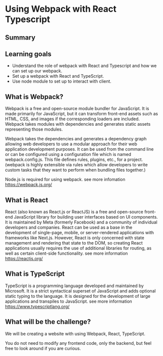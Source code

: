 # Using Webpack with React Typescript


## Summary



## Learning goals

- Understand the role of webpack with React and Typescript and how we can set up our webpack.
- Set up a webpack with React and TypeScript.
- Use node module to set up to interact with client.

## What is Webpack?
Webpack is a free and open-source module bundler for JavaScript. It is made primarily for JavaScript, but it can transform front-end assets such as HTML, CSS, and images if the corresponding loaders are included.
Webpack takes modules with dependencies and generates static assets representing those modules.

Webpack takes the dependencies and generates a dependency graph allowing web developers to use a modular approach for their web application development purposes. It can be used from the command line or can be configured using a configuration file which is named webpack.config.js. This file defines rules, plugins, etc., for a project. (webpack is highly extensible via rules which allow developers to write custom tasks that they want to perform when bundling files together.)

Node.js is required for using webpack.
see more infomation https://webpack.js.org/


## What is React
React (also known as React.js or ReactJS) is a free and open-source front-end JavaScript library
for building user interfaces based on UI components. It is maintained by Meta (formerly Facebook) and a community 
of individual developers and companies. React can be used as a base in the development of single-page, mobile, 
or server-rendered applications with frameworks like Next.js. However, React is only concerned with state management and rendering that state to the DOM, 
so creating React applications usually requires the use of additional libraries for routing, as well as certain client-side functionality.
see more information https://reactjs.org/


## What is TypeScript
TypeScript is a programming language developed and maintained by Microsoft. It is a strict syntactical superset of JavaScript and adds optional static typing to the language. It is designed for the development of large applications and transpiles to JavaScript.
see more information https://www.typescriptlang.org/

## What will be the challenge?

We will be creating a website with using Webpack, React, TypeScript.

You do not need to modify any frontend code, only the backend, but feel free to look around if you are curious.
